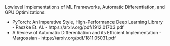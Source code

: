 Lowlevel Implementations of ML Frameworks, Automatic Differentiation, and GPU Optimizations:

<ul>
<li> PyTorch: An Imperative Style, High-Performance
Deep Learning Library - Paszke Et. Al. - https://arxiv.org/pdf/1912.01703.pdf </li>
<li> A Review of Automatic Differentiation
and its Efficient Implementation -  Margossian - https://arxiv.org/pdf/1811.05031.pdf </li>
</ul>
